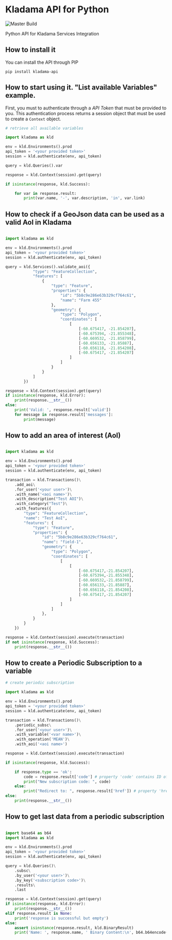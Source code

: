 # Kladama API for Python

![Master Build](https://github.com/plexilar/kladama-api-python/workflows/Build/badge.svg?branch=master)

Python API for Kladama Services Integration

## How to install it

You can install the API through PIP

```shell script
pip install kladama-api
```

## How to start using it. "List available Variables" example.

First, you must to authenticate through a <em>API Token</em> that must be provided to you. This authentication process returns a session object that must be used to create a `Context` object.

```python
# retrieve all available variables

import kladama as kld

env = kld.Environments().prod
api_token = '<your provided token>'
session = kld.authenticate(env, api_token)

query = kld.Queries().var

response = kld.Context(session).get(query)

if isinstance(response, kld.Success):

    for var in response.result:
        print(var.name, '-', var.description, 'in', var.link)
```

## How to check if a GeoJson data can be used as a valid AoI in Kladama

```python

import kladama as kld

env = kld.Environments().prod
api_token = '<your provided token>'
session = kld.authenticate(env, api_token)

query = kld.Services().validate_aoi({
            "type": "FeatureCollection",
            "features": [
                {
                    "type": "Feature",
                    "properties": {
                        "id": "5b8c9e286e63b329cf764c61",
                        "name": "Farm 455"
                    },
                    "geometry": {
                        "type": "Polygon",
                        "coordinates": [
                            [
                                [-60.675417, -21.854207],
                                [-60.675394, -21.855348],
                                [-60.669532, -21.858799],
                                [-60.656133, -21.85887],
                                [-60.656118, -21.854208],
                                [-60.675417, -21.854207]
                            ]
                        ]
                    }
                }
            ]
        })

response = kld.Context(session).get(query)
if isinstance(response, kld.Error):
    print(response.__str__())
else:
    print('Valid: ', response.result['valid'])
    for message in response.result['messages']:
        print(message)
```

## How to add an area of interest (AoI)

```python

import kladama as kld

env = kld.Environments().prod
api_token = '<your provided token>'
session = kld.authenticate(env, api_token)

transaction = kld.Transactions()\
    .add_aoi\
    .for_user('<your user>')\
    .with_name('<aoi name>')\
    .with_description("Test AOI")\
    .with_category("Test")\
    .with_features({
        "type": "FeatureCollection",
        "name": "Test AoI",
        "features": {
            "type": "Feature",
            "properties": {
                "id": "5b8c9e286e63b329cf764c61",
                "name": "field-1",
                "geometry": {
                    "type": "Polygon",
                    "coordinates": [
                        [
                            [
                                [-60.675417,-21.854207],
                                [-60.675394,-21.855348],
                                [-60.669532,-21.858799],
                                [-60.656133,-21.85887],
                                [-60.656118,-21.854208],
                                [-60.675417,-21.854207]
                            ]
                        ]
                    ]
                },
            }
        }
    })

response = kld.Context(session).execute(transaction)
if not isinstance(response, kld.Success):
    print(response.__str__())
```

## How to create a Periodic Subscription to a variable

```python
# create periodic subscription

import kladama as kld

env = kld.Environments().prod
api_token = '<your provided token>'
session = kld.authenticate(env, api_token)

transaction = kld.Transactions()\
    .periodic_subsc\
    .for_user('<your user>')\
    .with_variable('<var name>')\
    .with_operation('MEAN')\
    .with_aoi('<aoi name>')

response = kld.Context(session).execute(transaction)

if isinstance(response, kld.Success):

    if response.type == 'ok':
        code = response.result['code'] # property 'code' contains ID of new created subscription
        print("New subscription code: ", code)
    else:
        print("Redirect to: ", response.result['href']) # property 'href' contains URI of identical subscription resource
else:
    print(response.__str__())
 ```

## How to get last data from a periodic subscription

```python

import base64 as b64
import kladama as kld

env = kld.Environments().prod
api_token = '<your provided token>'
session = kld.authenticate(env, api_token)

query = kld.Queries()\
    .subsc\
    .by_user('<your user>')\
    .by_key('<subscription code>')\
    .results\
    .last

response = kld.Context(session).get(query)
if isinstance(response, kld.Error):
    print(response.__str__())
elif response.result is None:
    print('response is successful but empty')
else:
    assert isinstance(response.result, kld.BinaryResult)
    print('Name: ', response.name, ' Binary Content:\n', b64.b64encode(response.content).decode('utf-8'))
```
